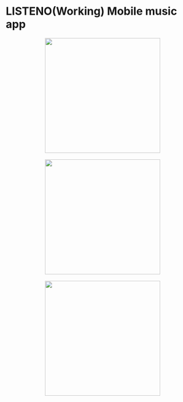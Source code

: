 # LISTENO(Working) Mobile music app
<div align= "center" ><img src="https://github.com/user-attachments/assets/404db10d-06d1-4489-aa73-f3567e896c21" width="300"/><div>
   <br>
   <div align= "center" ><img src="https://github.com/user-attachments/assets/8baa7527-f53e-41b2-9ef8-18e8dda19656" width="300"/><div>
      <br>
<div align= "center" ><img src="https://github.com/user-attachments/assets/4e999ab4-cfff-4bfd-b0be-af0cc61cbc40" width="300"/><div>
